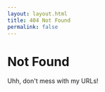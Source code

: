 ```yaml
---
layout: layout.html
title: 404 Not Found
permalink: false
---
```


# Not Found

Uhh, don't mess with my URLs!
